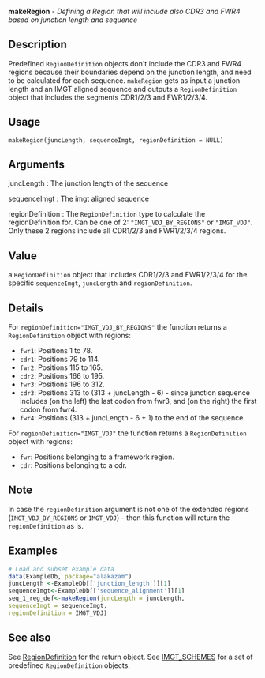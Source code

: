**makeRegion** - *Defining a Region that will include also CDR3 and FWR4 based on junction length and sequence*

Description
--------------------

Predefined `RegionDefinition` objects don't include the CDR3 and FWR4 regions because their
boundaries depend on the junction length, and need to be calculated for each sequence. 
`makeRegion` gets as input a junction length and an IMGT aligned sequence
and outputs a `RegionDefinition` object that includes the segments CDR1/2/3 
and FWR1/2/3/4.


Usage
--------------------
```
makeRegion(juncLength, sequenceImgt, regionDefinition = NULL)
```

Arguments
-------------------

juncLength
:   The junction length of the sequence

sequenceImgt
:   The imgt aligned sequence

regionDefinition
:   The `RegionDefinition` type to calculate
the regionDefinition for. Can be one of 2: 
`"IMGT_VDJ_BY_REGIONS"` or `"IMGT_VDJ"`. 
Only these 2 regions include all
CDR1/2/3 and FWR1/2/3/4 regions.




Value
-------------------

a `RegionDefinition` object that includes CDR1/2/3 and 
FWR1/2/3/4 for the specific `sequenceImgt`, 
`juncLength` and `regionDefinition`.


Details
-------------------

For `regionDefinition="IMGT_VDJ_BY_REGIONS"` the function returns a `RegionDefinition` 
object with regions:


+ `fwr1`:   Positions 1 to 78.
+ `cdr1`:   Positions 79 to 114.
+ `fwr2`:   Positions 115 to 165.
+ `cdr2`:   Positions 166 to 195.
+ `fwr3`:   Positions 196 to 312.
+ `cdr3`:   Positions 313 to (313 + juncLength - 6) - since junction 
sequence includes (on the left) the last codon from fwr3, and 
(on the right) the first codon from fwr4.  
+ `fwr4`:   Positions (313 + juncLength - 6 + 1) to the end of the sequence.


For `regionDefinition="IMGT_VDJ"` the function returns a `RegionDefinition` 
object with regions:


+ `fwr`:   Positions belonging to a framework region.
+ `cdr`:   Positions belonging to a cdr.



Note
-------------------

In case the `regionDefinition` argument is not one of the extended
regions (`IMGT_VDJ_BY_REGIONS` or `IMGT_VDJ`) - then this
function will return the `regionDefinition` as is.



Examples
-------------------

```R
# Load and subset example data
data(ExampleDb, package="alakazam")  
juncLength <-ExampleDb[['junction_length']][1]
sequenceImgt<-ExampleDb[['sequence_alignment']][1]
seq_1_reg_def<-makeRegion(juncLength = juncLength, 
sequenceImgt = sequenceImgt, 
regionDefinition = IMGT_VDJ)
```



See also
-------------------

See [RegionDefinition](RegionDefinition-class.md) for the return object. 
See [IMGT_SCHEMES](IMGT_SCHEMES.md) for a set of predefined `RegionDefinition` objects.






